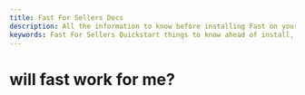 ```yaml
---
title: Fast For Sellers Docs
description: All the information to know before installing Fast on your site.
keywords: Fast For Sellers Quickstart things to know ahead of install,
---
```


# will fast work for me?
